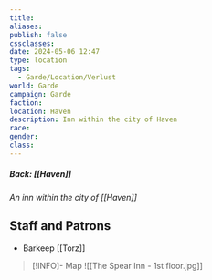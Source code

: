 ```yaml
---
title: 
aliases: 
publish: false
cssclasses: 
date: 2024-05-06 12:47
type: location
tags:
  - Garde/Location/Verlust
world: Garde
campaign: Garde
faction: 
location: Haven
description: Inn within the city of Haven
race: 
gender: 
class:
---
```

##### Back: [[Haven]]

*An inn within the city of [[Haven]]*

## Staff and Patrons
- Barkeep [[Torz]]

> [!INFO]- Map
> ![[The Spear Inn - 1st floor.jpg]]